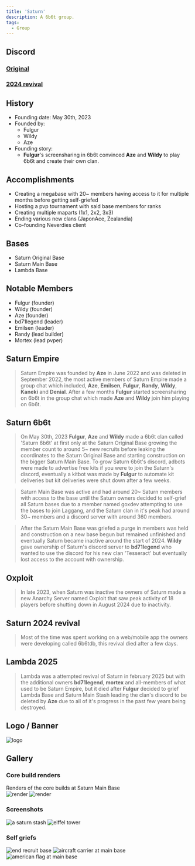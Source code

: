 ```yaml
---
title: 'Saturn'
description: A 6b6t group.
tags:
  - Group
---
```


## Discord
### [Original](https://discord.gg/YhGuuhMGwJ)

### [2024 revival](https://discord.gg/ajm7CSRBZY)

## History
* Founding date: May 30th, 2023
* Founded by:
  * Fulgur
  * Wildy
  * Aze
* Founding story:
  * **Fulgur**'s screensharing in 6b6t convinced **Aze** and **Wildy** to play 6b6t and create their own clan.

## Accomplishments
- Creating a megabase with 20~ members having access to it for multiple months before getting self-griefed
- Hosting a pvp tournament with said base members for ranks
- Creating multiple maparts (1x1, 2x2, 3x3)
- Ending various new clans (JaponAce, Zealandia)
- Co-founding Neverdies client

## Bases
- Saturn Original Base
- Saturn Main Base
- Lambda Base

## Notable Members
- Fulgur (founder)
- Wildy (founder)
- Aze (founder)
- bd71legend (leader)
- Emilsen (leader)
- Randy (lead builder)
- Mortex (lead pvper)

## Saturn Empire
> Saturn Empire was founded by **Aze** in June 2022 and was deleted in September 2022, the most active members of Saturn Empire made a group chat which included, **Aze**, **Emilsen**, **Fulgur**, **Randy**, **Wildy**, **Kaneki** and **Denial**. After a few months **Fulgur** started screensharing on 6b6t in the group chat which made **Aze** and **Wildy** join him playing on 6b6t.

## Saturn 6b6t
> On May 30th, 2023 **Fulgur**, **Aze** and **Wildy** made a 6b6t clan called 'Saturn 6b6t' at first only at the Saturn Original Base growing the member count to around 5~ new recruits before leaking the coordinates to the Saturn Original Base and starting construction on the bigger Saturn Main Base. To grow Saturn 6b6t's discord, adbots were made to advertise free kits if you were to join the Saturn's discord, eventually a kitbot was made by **Fulgur** to automate kit deliveries but kit deliveries were shut down after a few weeks.

> Saturn Main Base was active and had around 20~ Saturn members with access to the base until the Saturn owners decided to self-grief all Saturn bases due to a member named goxdev attempting to use the bases to join Laggang, and the Saturn clan in it's peak had around 30~ members and a discord server with around 360 members.

> After the Saturn Main Base was griefed a purge in members was held and construction on a new base begun but remained unfinished and eventually Saturn became inactive around the start of 2024. **Wildy** gave ownership of Saturn's discord server to **bd71legend** who wanted to use the discord for his new clan 'Tesseract' but eventually lost access to the account with ownership.

## Oxploit
> In late 2023, when Saturn was inactive the owners of Saturn made a new Anarchy Server named Oxploit that saw peak activity of 18 players before shutting down in August 2024 due to inactivity.

## Saturn 2024 revival
> Most of the time was spent working on a web/mobile app the owners were developing called 6b6tdb, this revival died after a few days.

## Lambda 2025
> Lambda was a attempted revival of Saturn in february 2025 but with the additional owners **bd71legend**, **mortex** and all-members of what used to be Saturn Empire, but it died after **Fulgur** decided to grief Lambda Base and Saturn Main Stash leading the clan's discord to be deleted by **Aze** due to all of it's progress in the past few years being destroyed.

## Logo / Banner
![logo](../../static/img/groups/saturn/logo.jpg)

## Gallery
### Core build renders
Renders of the core builds at Saturn Main Base  
![render](../../static/img/groups/saturn/render_1.png)
![render](../../static/img/groups/saturn/render_2.png)

### Screenshots
![a saturn stash](../../static/img/groups/saturn/stash.png)
![eiffel tower](../../static/img/groups/saturn/eiffel_build.png)

### Self griefs
![end recruit base](../../static/img/groups/saturn/self_grief_1.png)
![aircraft carrier at main base](../../static/img/groups/saturn/iron_build.png)
![american flag at main base](../../static/img/groups/saturn/self_grief_1.png)
